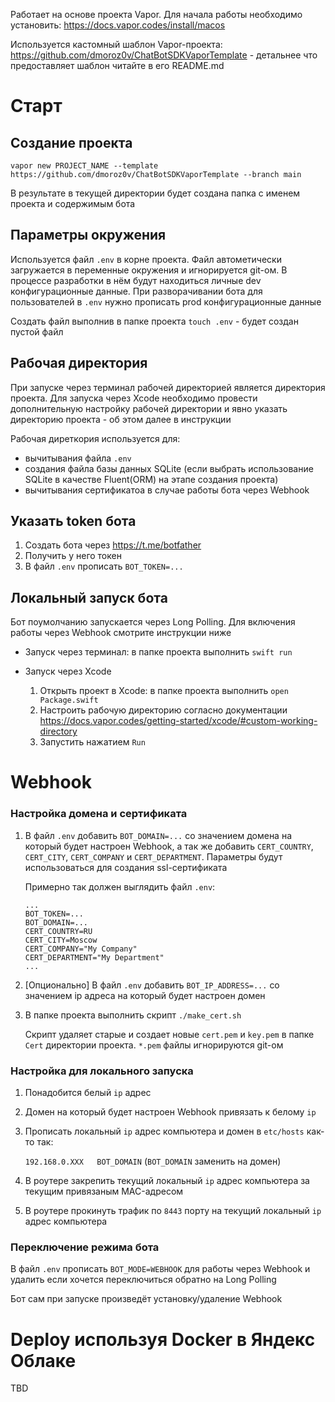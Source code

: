 Работает на основе проекта Vapor. Для начала работы необходимо установить: https://docs.vapor.codes/install/macos

Используется кастомный шаблон Vapor-проекта: https://github.com/dmoroz0v/ChatBotSDKVaporTemplate - детальнее что предоставляет шаблон читайте в его README.md

# Старт

## Создание проекта

`vapor new PROJECT_NAME --template https://github.com/dmoroz0v/ChatBotSDKVaporTemplate --branch main`

В результате в текущей директории будет создана папка с именем проекта и содержимым бота

## Параметры окружения

Используется файл `.env` в корне проекта. Файл автометически загружается в переменные окружения и игнорируется git-ом. В процессе разработки в нём будут находиться личные dev конфигурационные данные. При разворачивании бота для пользователей в `.env` нужно прописать prod конфигурационные данные

Создать файл выполнив в папке проекта `touch .env` - будет создан пустой файл

## Рабочая директория

При запуске через терминал рабочей директорией является директория проекта. Для запуска через Xcode необходимо провести дополнительную настройку рабочей директории и явно указать директорию проекта - об этом далее в инструкции

Рабочая диреткория используется для:
- вычитывания файла `.env`
- создания файла базы данных SQLite (если выбрать использование SQLite в качестве Fluent(ORM) на этапе создания проекта)
- вычитывания сертификатоа в случае работы бота через Webhook

## Указать token бота

1. Создать бота через https://t.me/botfather
2. Получить у него токен
3. В файл `.env` прописать `BOT_TOKEN=...`

## Локальный запуск бота

Бот поумолчанию запускается через Long Polling. Для включения работы через Webhook смотрите инструкции ниже

- Запуск через терминал: в папке проекта выполнить `swift run`
- Запуск через Xcode
    
    1. Открыть проект в Xcode: в папке проекта выполнить `open Package.swift`
    2. Настроить рабочую директорию согласно документации https://docs.vapor.codes/getting-started/xcode/#custom-working-directory
    3. Запустить нажатием `Run`

# Webhook

### Настройка домена и сертификата
1. В файл `.env` добавить `BOT_DOMAIN=...` со значением домена на который будет настроен Webhook, а так же добавить `CERT_COUNTRY`, `CERT_CITY`, `CERT_COMPANY` и `CERT_DEPARTMENT`. Параметры будут использоваться для создания ssl-сертификата

    Примерно так должен выглядить файл `.env`:

    ````
    ...
    BOT_TOKEN=...
    BOT_DOMAIN=...
    CERT_COUNTRY=RU
    CERT_CITY=Moscow
    CERT_COMPANY="My Company"
	CERT_DEPARTMENT="My Department"
    ...
    ````
2. [Опционально] В файл `.env` добавить `BOT_IP_ADDRESS=...` со значением ip адреса на который будет настроен домен
3. В папке проекта выполнить скрипт `./make_cert.sh`

    Скрипт удаляет старые и создает новые `cert.pem` и `key.pem` в папке `Cert` директории проекта. `*.pem` файлы игнорируются git-ом

### Настройка для локального запуска
1. Понадобится белый `ip` адрес
2. Домен на который будет настроен Webhook привязать к белому `ip`
3. Прописать локальный `ip` адрес компьютера и домен в `etc/hosts` как-то так:

    `192.168.0.XXX   BOT_DOMAIN` (`BOT_DOMAIN` заменить на домен)
4. В роутере закрепить текущий локальный `ip` адрес компьютера за текущим привязаным MAC-адресом
5. В роутере прокинуть трафик по `8443` порту на текущий локальный `ip` адрес компьютера

### Переключение режима бота
В файл `.env` прописать `BOT_MODE=WEBHOOK` для работы через Webhook и удалить если хочется переключиться обратно на Long Polling

Бот сам при запуске произведёт установку/удаление Webhook

# Deploy используя Docker в Яндекс Облаке
TBD